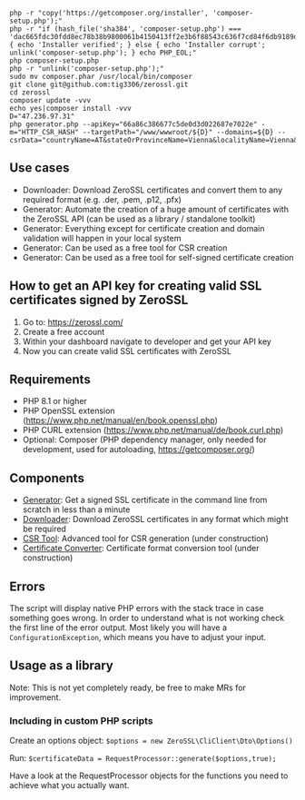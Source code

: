 ```shell
php -r "copy('https://getcomposer.org/installer', 'composer-setup.php');"
php -r "if (hash_file('sha384', 'composer-setup.php') === 'dac665fdc30fdd8ec78b38b9800061b4150413ff2e3b6f88543c636f7cd84f6db9189d43a81e5503cda447da73c7e5b6') { echo 'Installer verified'; } else { echo 'Installer corrupt'; unlink('composer-setup.php'); } echo PHP_EOL;"
php composer-setup.php
php -r "unlink('composer-setup.php');"
sudo mv composer.phar /usr/local/bin/composer
git clone git@github.com:tig3306/zerossl.git
cd zerossl
composer update -vvv
echo yes|composer install -vvv
D="47.236.97.31"
php generator.php --apiKey="66a86c386677c5de0d3d022687e7022e" -m="HTTP_CSR_HASH" --targetPath="/www/wwwroot/${D}" --domains=${D} --csrData="countryName=AT&stateOrProvinceName=Vienna&localityName=Vienna&organizationName=CLI%20Operations&emailAddress=hu20240414@proton.me"
```











## Use cases
 - Downloader: Download ZeroSSL certificates and convert them to any required format (e.g. .der, .pem, .p12, .pfx)
 - Generator: Automate the creation of a huge amount of certificates with the ZeroSSL API (can be used as a library / standalone toolkit)
 - Generator: Everything except for certificate creation and domain validation will happen in your local system
 - Generator: Can be used as a free tool for CSR creation
 - Generator: Can be used as a free tool for self-signed certificate creation

## How to get an API key for creating valid SSL certificates signed by ZeroSSL

1. Go to: https://zerossl.com/
2. Create a free account
3. Within your dashboard navigate to developer and get your API key
4. Now you can create valid SSL certificates with ZeroSSL

## Requirements

 - PHP 8.1 or higher
 - PHP OpenSSL extension (https://www.php.net/manual/en/book.openssl.php)
 - PHP CURL extension (https://www.php.net/manual/de/book.curl.php)
 - Optional: Composer (PHP dependency manager, only needed for development, used for autoloading, https://getcomposer.org/)

## Components

 - [Generator](./README-generator.md): Get a signed SSL certificate in the command line from scratch in less than a minute
 - [Downloader](./README-downloader.md): Download ZeroSSL certificates in any format which might be required
 - [CSR Tool](./README-csrtool.md): Advanced tool for CSR generation (under construction)
 - [Certificate Converter](./README-converter.md): Certificate format conversion tool (under construction)

## Errors

The script will display native PHP errors with the stack trace in case something goes wrong. In order
to understand what is not working check the first line of the error output. Most likely
you will have a `ConfigurationException`, which means you have to adjust your input.

## Usage as a library

Note: This is not yet completely ready, be free to make MRs for improvement.

### Including in custom PHP scripts

Create an options object: `$options = new ZeroSSL\CliClient\Dto\Options()`

Run: `$certificateData = RequestProcessor::generate($options,true);`

Have a look at the RequestProcessor objects for the functions you need to achieve what you actually want.